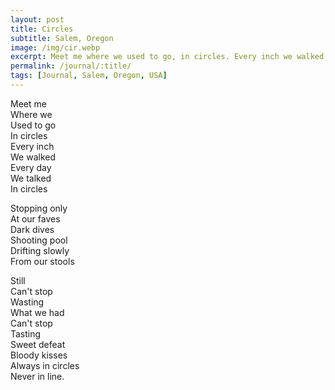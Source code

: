 ```yaml
---
layout: post
title: Circles
subtitle: Salem, Oregon
image: /img/cir.webp
excerpt: Meet me where we used to go, in circles. Every inch we walked, every day we talked in circles ...
permalink: /journal/:title/
tags: [Journal, Salem, Oregon, USA]
---
```


Meet me  
Where we  
Used to go  
In circles  
Every inch  
We walked  
Every day  
We talked  
In circles  

Stopping only  
At our faves  
Dark dives  
Shooting pool  
Drifting slowly  
From our stools  

Still  
Can't stop  
Wasting  
What we had  
Can't stop  
Tasting  
Sweet defeat  
Bloody kisses  
Always in circles  
Never in line.  
